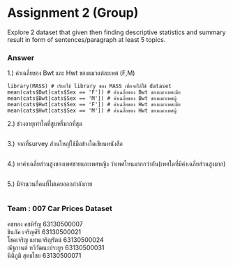 # Assignment 2 (Group)
Explore 2 dataset that given then finding descriptive statistics and summary result in form of sentences/paragraph at least 5 topics.

### Answer

1.) ค่าเฉลี่ยของ Bwt และ Hwt ของแมวแต่ละเพศ (F,M)
```{R}
library(MASS) # เรียกใช้ library ของ MASS เพื่อจะได้ใช้ dataset
mean(cats$Bwt[cats$Sex == 'F']) # ค่าเฉลี่ยของ Bwt ของแมวเพศเมีย
mean(cats$Bwt[cats$Sex == 'M']) # ค่าเฉลี่ยของ Bwt ของแมวเพศผู้
mean(cats$Hwt[cats$Sex == 'F']) # ค่าเฉลี่ยของ Hwt ของแมวเพศเมีย
mean(cats$Hwt[cats$Sex == 'M']) # ค่าเฉลี่ยของ Hwt ของแมวเพศผู้
```

2.) ช่วงอายุเท่าใดที่สูบหรี่มากที่สุด
```{R}

```
3.) จากที่survey ส่วนใหญ่ใช้มือข้างใดเขียนหนังสือ
```{R}

```
4.) หาค่าเฉลี่ยส่วนสูงของเพศชายและเพศหญิง ว่าเพศไหนมากกว่ากัน(เพศใดที่มีค่าเฉลี่ยส่วนสูงมาก)
```{R}

```
5.) มีจำนวนกี่คนที่ไม่เคยออกกำลังกาย

```{R}

```

### Team : 007 Car Prices Dataset
คชทอง คชหิรัญ           63130500007  <br/>
ชินภัค เจริญศิริ            63130500021  <br/>
โชคเจริญ แทนเจริญรัตน์     63130500024 <br/>
ณัฐกานต์ ทวีวัฒนะประยูร     63130500031 <br/>
นิติภูมิ สุทธไชย            63130500071 <br/>
 <br/>
